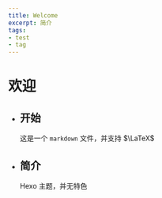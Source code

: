 ```yaml
---
title: Welcome
excerpt: 简介
tags:
- test
- tag
---
```


# 欢迎
- ## 开始
  这是一个 `markdown` 文件，并支持 $\LaTeX$
- ## 简介
  Hexo 主题，并无特色